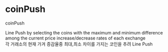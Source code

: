 # coinPush
coinPush  

Line Push by selecting the coins with the maximum and minimum difference among the current price increase/decrease rates of each exchange  
각 거래소의 현재 가겨 증감율중 최대,최소 차이를 가지는 코인을 추려 Line Push  

